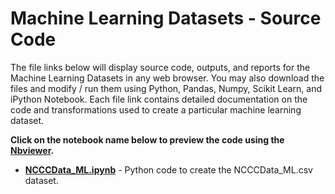 # Machine Learning Datasets - Source Code
The file links below will display source code, outputs, and reports for the Machine Learning Datasets in any web browser.  You may also download the files and modify / run them using Python, Pandas, Numpy, Scikit Learn, and iPython Notebook.  Each file link contains detailed documentation on the code and transformations used to create a particular machine learning dataset.     

**Click on the notebook name below to preview the code using the [Nbviewer](nbviewer.jupyter.org).**

* [**NCCCData_ML.ipynb**](http://nbviewer.jupyter.org/github/BrownRegaSterlingHeinen/PostsecondaryAttainment/blob/master/2016/Machine%20Learning%20Datasets/Source%20Code/NCCCData_ML.ipynb) - Python code to create the NCCCData_ML.csv dataset. 
